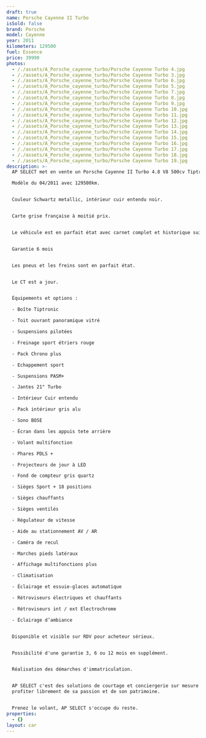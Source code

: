 ```yaml
---
draft: true
name: Porsche Cayenne II Turbo
isSold: false
brand: Porsche
model: Cayenne
year: 2011
kilometers: 129500
fuel: Essence
price: 39990
photos:
  - /./assets/A_Porsche_cayenne_turbo/Porsche Cayenne Turbo 4.jpg
  - /./assets/A_Porsche_cayenne_turbo/Porsche Cayenne Turbo 3.jpg
  - /./assets/A_Porsche_cayenne_turbo/Porsche Cayenne Turbo 6.jpg
  - /./assets/A_Porsche_cayenne_turbo/Porsche Cayenne Turbo 5.jpg
  - /./assets/A_Porsche_cayenne_turbo/Porsche Cayenne Turbo 7.jpg
  - /./assets/A_Porsche_cayenne_turbo/Porsche Cayenne Turbo 8.jpg
  - /./assets/A_Porsche_cayenne_turbo/Porsche Cayenne Turbo 9.jpg
  - /./assets/A_Porsche_cayenne_turbo/Porsche Cayenne Turbo 10.jpg
  - /./assets/A_Porsche_cayenne_turbo/Porsche Cayenne Turbo 11.jpg
  - /./assets/A_Porsche_cayenne_turbo/Porsche Cayenne Turbo 12.jpg
  - /./assets/A_Porsche_cayenne_turbo/Porsche Cayenne Turbo 13.jpg
  - /./assets/A_Porsche_cayenne_turbo/Porsche Cayenne Turbo 14.jpg
  - /./assets/A_Porsche_cayenne_turbo/Porsche Cayenne Turbo 15.jpg
  - /./assets/A_Porsche_cayenne_turbo/Porsche Cayenne Turbo 16.jpg
  - /./assets/A_Porsche_cayenne_turbo/Porsche Cayenne Turbo 17.jpg
  - /./assets/A_Porsche_cayenne_turbo/Porsche Cayenne Turbo 18.jpg
  - /./assets/A_Porsche_cayenne_turbo/Porsche Cayenne Turbo 19.jpg
description: >-
  AP SELECT met en vente un Porsche Cayenne II Turbo 4.8 V8 500cv Tiptronic.

  Modèle du 04/2011 avec 129500km.


  Couleur Schwartz metallic, intérieur cuir entendu noir.


  Carte grise française à moitié prix.


  Le véhicule est en parfait état avec carnet complet et historique suivi.


  Garantie 6 mois


  Les pneus et les freins sont en parfait état.


  Le CT est a jour.


  Équipements et options :

  - Boîte Tiptronic

  - Toit ouvrant panoramique vitré

  - Suspensions pilotées

  - Freinage sport étriers rouge

  - Pack Chrono plus

  - Echappement sport

  - Suspensions PASM+

  - Jantes 21" Turbo

  - Intérieur Cuir entendu

  - Pack intérieur gris alu

  - Sono BOSE

  - Écran dans les appuis tete arrière

  - Volant multifonction

  - Phares PDLS +

  - Projecteurs de jour à LED

  - Fond de compteur gris quartz

  - Sièges Sport + 18 positions

  - Sièges chauffants

  - Sièges ventilés

  - Régulateur de vitesse

  - Aide au stationnement AV / AR

  - Caméra de recul

  - Marches pieds latéraux

  - Affichage multifonctions plus

  - Climatisation

  - Éclairage et essuie-glaces automatique

  - Rétroviseurs électriques et chauffants

  - Rétroviseurs int / ext Electrochrome

  - Éclairage d’ambiance


  Disponible et visible sur RDV pour acheteur sérieux.


  Possibilité d'une garantie 3, 6 ou 12 mois en supplément.


  Réalisation des démarches d'immatriculation.


  AP SELECT c'est des solutions de courtage et conciergerie sur mesure pour
  profiter librement de sa passion et de son patrimoine.


  Prenez le volant, AP SELECT s'occupe du reste.
properties:
  - {}
layout: car
---
```


